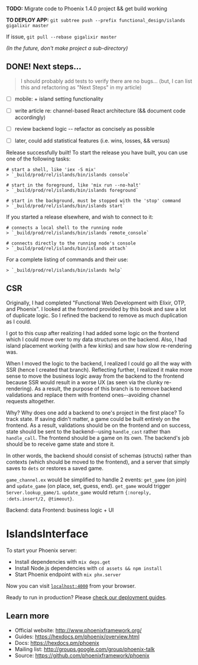 **TODO:** Migrate code to Phoenix 1.4.0 project && get build working

**TO DEPLOY APP:** `git subtree push --prefix functional_design/islands gigalixir master`

If issue, `git pull --rebase gigalixir master`

_(In the future, don't make project a sub-directory)_

## DONE! Next steps...

> I should probably add tests to verify there are no bugs...
> (but, I can list this and refactoring as "Next Steps" in my article)

- [ ] mobile: + island setting functionality

- [ ] write article re: channel-based React architecture (&& document code accordingly)
- [ ] review backend logic -- refactor as concisely as possible

- [ ] later, could add statistical features (i.e. wins, losses, && versus)

Release successfully built!
To start the release you have built,
you can use one of the following tasks:

    # start a shell, like 'iex -S mix'
    > `_build/prod/rel/islands/bin/islands console`

    # start in the foreground, like 'mix run --no-halt'
    > `_build/prod/rel/islands/bin/islands foreground`

    # start in the background, must be stopped with the 'stop' command
    > `_build/prod/rel/islands/bin/islands start`

If you started a release elsewhere, and wish to connect to it:

    # connects a local shell to the running node
    > `_build/prod/rel/islands/bin/islands remote_console`

    # connects directly to the running node's console
    > `_build/prod/rel/islands/bin/islands attach`

For a complete listing of commands and their use:

    > `_build/prod/rel/islands/bin/islands help`

## CSR

Originally, I had completed "Functional Web Development with Elixir, OTP, and Phoenix". I looked at the frontend provided by this book and saw a lot of duplicate logic. So I refined the backend to remove as much duplication as I could.

I got to this cusp after realizing I had added some logic on the frontend which I could move over to my data structures on the backend. Also, I had island placement working (with a few kinks) and saw how slow re-rendering was.

When I moved the logic to the backend, I realized I could go all the way with SSR (hence I created that branch). Reflecting further, I realized it make more sense to move the business logic away from the backend to the frontend because SSR would result in a worse UX (as seen via the clunky re-rendering). As a result, the purpose of this branch is to remove backend validations and replace them with frontend ones--avoiding channel requests altogether.

Why? Why does one add a backend to one's project in the first place? To track state. If saving didn't matter, a game could be built entirely on the frontend. As a result, validations should be on the frontend and on success, state should be sent to the backend--using `handle_cast` rather than `handle_call`. The frontend should be a game on its own. The backend's job should be to receive game state and store it.

In other words, the backend should consist of schemas (structs) rather than contexts (which should be moved to the frontend), and a server that simply saves to `dets` or restores a saved game.

`game_channel.ex` would be simplified to handle 2 events: `get_game` (on join) and `update_game` (on place, set, guess, end). `get_game` would trigger `Server.lookup_game/1`. `update_game` would return `{:noreply, :dets.insert/2, @timeout}`.

Backend: data
Frontend: business logic + UI

# IslandsInterface

To start your Phoenix server:

  * Install dependencies with `mix deps.get`
  * Install Node.js dependencies with `cd assets && npm install`
  * Start Phoenix endpoint with `mix phx.server`

Now you can visit [`localhost:4000`](http://localhost:4000) from your browser.

Ready to run in production? Please [check our deployment guides](https://hexdocs.pm/phoenix/deployment.html).

## Learn more

  * Official website: http://www.phoenixframework.org/
  * Guides: https://hexdocs.pm/phoenix/overview.html
  * Docs: https://hexdocs.pm/phoenix
  * Mailing list: http://groups.google.com/group/phoenix-talk
  * Source: https://github.com/phoenixframework/phoenix
